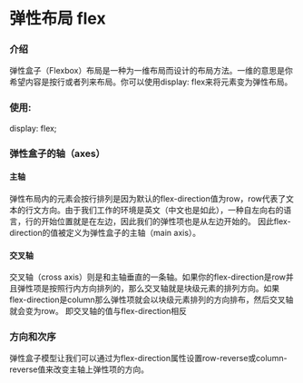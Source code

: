 # 弹性布局 flex

### 介绍
弹性盒子（Flexbox）布局是一种为一维布局而设计的布局方法。一维的意思是你希望内容是按行或者列来布局。你可以使用display: flex来将元素变为弹性布局。

### 使用:
display: flex;

### 弹性盒子的轴（axes）

#### 主轴
弹性布局内的元素会按行排列是因为默认的flex-direction值为row，row代表了文本的行文方向。由于我们工作的环境是英文（中文也是如此），一种自左向右的语言，行的开始位置就是在左边，因此我们的弹性项也是从左边开始的。
因此flex-direction的值被定义为弹性盒子的主轴（main axis）。

#### 交叉轴
交叉轴（cross axis）则是和主轴垂直的一条轴。如果你的flex-direction是row并且弹性项是按照行内方向排列的，那么交叉轴就是块级元素的排列方向。如果flex-direction是column那么弹性项就会以块级元素排列的方向排布，然后交叉轴就会变为row。
即交叉轴的值与flex-direction相反

### 方向和次序
弹性盒子模型让我们可以通过为flex-direction属性设置row-reverse或column-reverse值来改变主轴上弹性项的方向。

